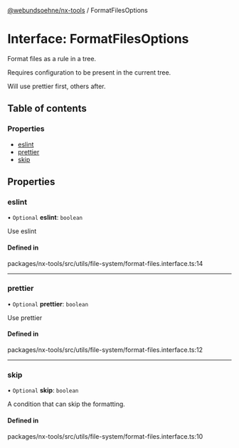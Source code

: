 [@webundsoehne/nx-tools](../README.md) / FormatFilesOptions

# Interface: FormatFilesOptions

Format files as a rule in a tree.

Requires configuration to be present in the current tree.

Will use prettier first, others after.

## Table of contents

### Properties

- [eslint](FormatFilesOptions.md#eslint)
- [prettier](FormatFilesOptions.md#prettier)
- [skip](FormatFilesOptions.md#skip)

## Properties

### eslint

• `Optional` **eslint**: `boolean`

Use eslint

#### Defined in

packages/nx-tools/src/utils/file-system/format-files.interface.ts:14

---

### prettier

• `Optional` **prettier**: `boolean`

Use prettier

#### Defined in

packages/nx-tools/src/utils/file-system/format-files.interface.ts:12

---

### skip

• `Optional` **skip**: `boolean`

A condition that can skip the formatting.

#### Defined in

packages/nx-tools/src/utils/file-system/format-files.interface.ts:10
